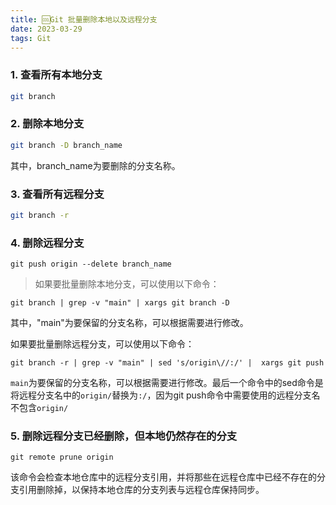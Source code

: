 ```yaml
---
title: 🆒Git 批量删除本地以及远程分支
date: 2023-03-29
tags: Git
---
```


### 1. 查看所有本地分支

```sh
git branch
```

### 2. 删除本地分支

```sh
git branch -D branch_name
```

其中，branch_name为要删除的分支名称。

### 3. 查看所有远程分支

```sh
git branch -r
```

### 4. 删除远程分支

```shell
git push origin --delete branch_name
```
<!--more-->
> 如果要批量删除本地分支，可以使用以下命令：

```shell
git branch | grep -v "main" | xargs git branch -D
```

其中，"main"为要保留的分支名称，可以根据需要进行修改。

如果要批量删除远程分支，可以使用以下命令：

```shell
git branch -r | grep -v "main" | sed 's/origin\//:/' |  xargs git push
```

`main`为要保留的分支名称，可以根据需要进行修改。最后一个命令中的sed命令是将远程分支名中的`origin/`替换为`:/`，因为git push命令中需要使用的远程分支名不包含`origin/`

### 5. 删除远程分支已经删除，但本地仍然存在的分支

```shell
git remote prune origin
```

该命令会检查本地仓库中的远程分支引用，并将那些在远程仓库中已经不存在的分支引用删除掉，以保持本地仓库的分支列表与远程仓库保持同步。
